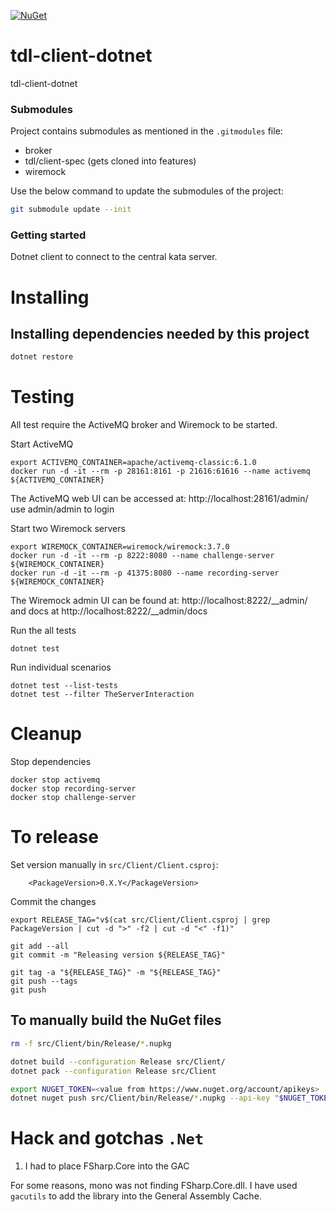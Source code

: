 [![NuGet](https://img.shields.io/nuget/v/TDL.Client.svg)](https://www.nuget.org/packages/TDL.Client/)

# tdl-client-dotnet
tdl-client-dotnet

### Submodules

Project contains submodules as mentioned in the `.gitmodules` file:

- broker
- tdl/client-spec (gets cloned into features)
- wiremock 

Use the below command to update the submodules of the project:

```bash
git submodule update --init
```

### Getting started

Dotnet client to connect to the central kata server.

# Installing

## Installing dependencies needed by this project

```bash
dotnet restore
```

# Testing
 
All test require the ActiveMQ broker and Wiremock to be started.

Start ActiveMQ
```shell
export ACTIVEMQ_CONTAINER=apache/activemq-classic:6.1.0
docker run -d -it --rm -p 28161:8161 -p 21616:61616 --name activemq ${ACTIVEMQ_CONTAINER}
```

The ActiveMQ web UI can be accessed at:
http://localhost:28161/admin/
use admin/admin to login

Start two Wiremock servers
```shell
export WIREMOCK_CONTAINER=wiremock/wiremock:3.7.0
docker run -d -it --rm -p 8222:8080 --name challenge-server ${WIREMOCK_CONTAINER}
docker run -d -it --rm -p 41375:8080 --name recording-server ${WIREMOCK_CONTAINER}
```

The Wiremock admin UI can be found at:
http://localhost:8222/__admin/
and docs at
http://localhost:8222/__admin/docs


Run the all tests
```shell
dotnet test
```

Run individual scenarios
```shell
dotnet test --list-tests
dotnet test --filter TheServerInteraction
```

# Cleanup

Stop dependencies
```
docker stop activemq
docker stop recording-server
docker stop challenge-server
```

# To release

Set version manually in `src/Client/Client.csproj`:
```
    <PackageVersion>0.X.Y</PackageVersion>
```

Commit the changes
```
export RELEASE_TAG="v$(cat src/Client/Client.csproj | grep PackageVersion | cut -d ">" -f2 | cut -d "<" -f1)"

git add --all
git commit -m "Releasing version ${RELEASE_TAG}"

git tag -a "${RELEASE_TAG}" -m "${RELEASE_TAG}"
git push --tags
git push
```

## To manually build the NuGet files

```bash
rm -f src/Client/bin/Release/*.nupkg

dotnet build --configuration Release src/Client/
dotnet pack --configuration Release src/Client

export NUGET_TOKEN=<value from https://www.nuget.org/account/apikeys>
dotnet nuget push src/Client/bin/Release/*.nupkg --api-key "$NUGET_TOKEN" --source https://api.nuget.org/v3/index.json
```

# Hack and gotchas `.Net`

1. I had to place FSharp.Core into the GAC

For some reasons, mono was not finding FSharp.Core.dll.
I have used `gacutils` to add the library into the General Assembly Cache.

